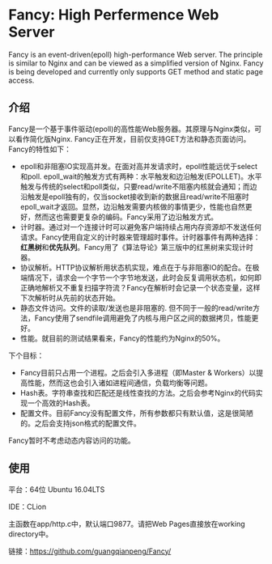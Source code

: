 # Fancy: High Perfermence Web Server

Fancy is an event-driven(epoll) high-performance Web server. The principle is similar to Nginx and can be viewed as a simplified version of Nginx. Fancy is being developed and currently only supports GET method and static page access.


## 介绍

Fancy是一个基于事件驱动(epoll)的高性能Web服务器。其原理与Nginx类似，可以看作简化版Nginx. Fancy正在开发，目前仅支持GET方法和静态页面访问。Fancy的特性如下：

- epoll和非阻塞IO实现高并发。在面对高并发请求时，epoll性能远优于select和poll. epoll_wait的触发方式有两种：水平触发和边沿触发(EPOLLET)。水平触发与传统的select和poll类似，只要read/write不阻塞内核就会通知；而边沿触发是epoll独有的，仅当socket接收到新的数据且read/write不阻塞时epoll_wait才返回。显然，边沿触发需要内核做的事情更少，性能也自然更好，然而这也需要更复杂的编码。Fancy采用了边沿触发方式。
- 计时器。通过对一个连接计时可以避免客户端持续占用内存资源却不发送任何请求。Fancy使用自定义的计时器来管理超时事件。计时器事件有两种选择：**红黑树**和**优先队列**。Fancy用了《算法导论》第三版中的红黑树来实现计时器。
- 协议解析。HTTP协议解析用状态机实现，难点在于与非阻塞IO的配合。在极端情况下，请求会一个字节一个字节地发送，此时会反复调用状态机，如何即正确地解析又不重复扫描字符流？Fancy在解析时会记录一个状态变量，这样下次解析时从先前的状态开始。
- 静态文件访问。文件的读取/发送也是非阻塞的. 但不同于一般的read/write方法，Fancy使用了sendfile调用避免了内核与用户区之间的数据拷贝，性能更好。
- 性能。就目前的测试结果看来，Fancy的性能约为Nginx的50%。

下个目标：

- Fancy目前只占用一个进程。之后会引入多进程（即Master & Workers）以提高性能，然而这也会引入诸如进程间通信，负载均衡等问题。
- Hash表。字符串查找和匹配还是线性查找的方法。之后会参考Nginx的代码实现一个高效的Hash表。
- 配置文件。目前Fancy没有配置文件，所有参数都只有默认值，这是很简陋的。之后会支持json格式的配置文件。

Fancy暂时不考虑动态内容访问的功能。

## 使用

平台：64位 Ubuntu 16.04LTS

IDE：CLion

主函数在app/http.c中，默认端口9877。请把Web Pages直接放在working directory中。

链接：https://github.com/guangqianpeng/Fancy/